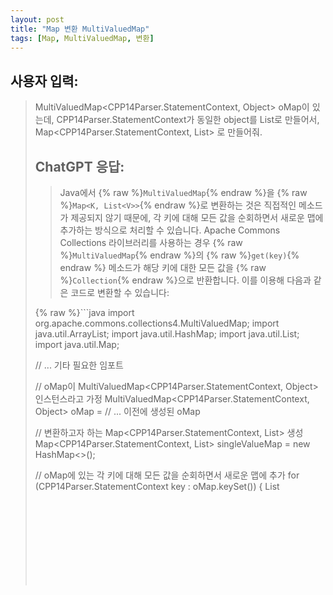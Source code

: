 ```yaml
---
layout: post
title: "Map 변환 MultiValuedMap"
tags: [Map, MultiValuedMap, 변환]
---
```


## 사용자 입력:
> MultiValuedMap<CPP14Parser.StatementContext, Object>  oMap이 있는데, CPP14Parser.StatementContext가 동일한 object를 List<Object>로 만들어서, Map<CPP14Parser.StatementContext, List<Object>> 로 만들어줘.

## ChatGPT 응답:
> Java에서 {% raw %}`MultiValuedMap`{% endraw %}을 {% raw %}`Map<K, List<V>>`{% endraw %}로 변환하는 것은 직접적인 메소드가 제공되지 않기 때문에, 각 키에 대해 모든 값을 순회하면서 새로운 맵에 추가하는 방식으로 처리할 수 있습니다. Apache Commons Collections 라이브러리를 사용하는 경우 {% raw %}`MultiValuedMap`{% endraw %}의 {% raw %}`get(key)`{% endraw %} 메소드가 해당 키에 대한 모든 값을 {% raw %}`Collection`{% endraw %}으로 반환합니다. 이를 이용해 다음과 같은 코드로 변환할 수 있습니다:

{% raw %}```java
import org.apache.commons.collections4.MultiValuedMap;
import java.util.ArrayList;
import java.util.HashMap;
import java.util.List;
import java.util.Map;

// ... 기타 필요한 임포트

// oMap이 MultiValuedMap<CPP14Parser.StatementContext, Object> 인스턴스라고 가정
MultiValuedMap<CPP14Parser.StatementContext, Object> oMap = // ... 이전에 생성된 oMap

// 변환하고자 하는 Map<CPP14Parser.StatementContext, List<Object>> 생성
Map<CPP14Parser.StatementContext, List<Object>> singleValueMap = new HashMap<>();

// oMap에 있는 각 키에 대해 모든 값을 순회하면서 새로운 맵에 추가
for (CPP14Parser.StatementContext key : oMap.keySet()) {
    List<Object> valuesList = new ArrayList<>(oMap.get(key));
    singleValueMap.put(key, valuesList);
}

// 이제 singleValueMap에는 CPP14Parser.StatementContext 객체를 키로 하고,
// 해당 키에 대한 모든 Object를 리스트로 가지는 Map이 생성되었습니다.
```{% endraw %}

위의 코드에서는 다음 단계를 따릅니다:

1. {% raw %}`singleValueMap`{% endraw %}을 {% raw %}`HashMap<CPP14Parser.StatementContext, List<Object>>`{% endraw %}으로 초기화합니다.
2. {% raw %}`oMap.keySet()`{% endraw %}을 사용하여 {% raw %}`oMap`{% endraw %}에 있는 모든 키를 순회합니다.
3. 각 키에 대해 {% raw %}`oMap.get(key)`{% endraw %}를 호출하여 해당 키와 연관된 모든 값을 {% raw %}`Collection`{% endraw %}으로 받습니다.
4. 이 {% raw %}`Collection`{% endraw %}을 {% raw %}`ArrayList`{% endraw %}로 변환하여 {% raw %}`singleValueMap`{% endraw %}에 추가합니다.

이 과정을 통해 {% raw %}`MultiValuedMap`{% endraw %}의 내용을 {% raw %}`Map<K, List<V>>`{% endraw %} 형태로 변환할 수 있습니다.

## 사용자 입력:
> List<Map<CPP14Parser.StatementContext,List<Object>>로 만들어줘.

## ChatGPT 응답:
> {% raw %}`MultiValuedMap`{% endraw %}을 사용하여 {% raw %}`List<Map<CPP14Parser.StatementContext, List<Object>>>`{% endraw %}로 변환하려면, 우선 기존의 {% raw %}`MultiValuedMap`{% endraw %}에 있는 각 {% raw %}`StatementContext`{% endraw %}를 키로 하고, 각 키에 매핑된 여러 값들을 {% raw %}`List<Object>`{% endraw %}로 그룹화해야 합니다. 그 후, 이러한 매핑을 담고 있는 {% raw %}`Map`{% endraw %} 인스턴스를 생성하고, 그 인스턴스를 {% raw %}`List`{% endraw %}에 추가해야 합니다. 여기서 각 키({% raw %}`StatementContext`{% endraw %})에 대해 단일 {% raw %}`Map`{% endraw %} 인스턴스를 생성하고 이를 리스트에 추가하는 것을 반복하면 됩니다.

그러나 주어진 설명만으로는 각 {% raw %}`StatementContext`{% endraw %}가 독립적인 {% raw %}`Map`{% endraw %}에 있어야 하는지, 아니면 전체 {% raw %}`MultiValuedMap`{% endraw %}이 하나의 {% raw %}`Map`{% endraw %}으로 변환되어 단일 요소 리스트가 되어야 하는지 명확하지 않습니다. 두 경우 모두에 대한 코드를 제공하겠습니다.

1. 전체 {% raw %}`MultiValuedMap`{% endraw %}을 단일 {% raw %}`Map`{% endraw %}으로 변환하고 이를 포함하는 리스트 생성:

{% raw %}```java
import org.apache.commons.collections4.MultiValuedMap;
import java.util.ArrayList;
import java.util.HashMap;
import java.util.List;
import java.util.Map;

// ... 기타 필요한 임포트

// oMap이 MultiValuedMap<CPP14Parser.StatementContext, Object> 인스턴스라고 가정
MultiValuedMap<CPP14Parser.StatementContext, Object> oMap = // ... 이전에 생성된 oMap

// 변환하고자 하는 List 생성
List<Map<CPP14Parser.StatementContext, List<Object>>> listOfMaps = new ArrayList<>();

// oMap을 Map으로 변환
Map<CPP14Parser.StatementContext, List<Object>> map = new HashMap<>();
for (CPP14Parser.StatementContext key : oMap.keySet()) {
    List<Object> valuesList = new ArrayList<>(oMap.get(key));
    map.put(key, valuesList);
}

// 변환된 Map을 List에 추가
listOfMaps.add(map);

// listOfMaps에는 이제 oMap의 내용을 포함하는 단일 Map이 들어 있습니다.
```{% endraw %}

2. 각 {% raw %}`StatementContext`{% endraw %}에 대해 독립적인 {% raw %}`Map`{% endraw %}을 생성하고 각각을 리스트에 추가:

{% raw %}```java
import org.apache.commons.collections4.MultiValuedMap;
import java.util.ArrayList;
import java.util.HashMap;
import java.util.List;
import java.util.Map;

// ... 기타 필요한 임포트

// oMap이 MultiValuedMap<CPP14Parser.StatementContext, Object> 인스턴스라고 가정
MultiValuedMap<CPP14Parser.StatementContext, Object> oMap = // ... 이전에 생성된 oMap

// 변환하고자 하는 List 생성
List<Map<CPP14Parser.StatementContext, List<Object>>> listOfMaps = new ArrayList<>();

// 각 키에 대해 Map을 생성하고 이를 List에 추가
for (CPP14Parser.StatementContext key : oMap.keySet()) {
    Map<CPP14Parser.StatementContext, List<Object>> singleMap = new HashMap<>();
    List<Object> valuesList = new ArrayList<>(oMap.get(key));
    singleMap.put(key, valuesList);
    listOfMaps.add(singleMap);
}

// listOfMaps에는 이제 각 StatementContext에 대한 Map들이 들어 있습니다.
```{% endraw %}

두 번째 경우, 리스트는 각각 하나의 {% raw %}`StatementContext`{% endraw %}와 관련된 객체 리스트를 가지는 독립적인 맵들의 컬렉션을 담게 됩니다. 필요에 따라 적절한 변환 코드를 사용하시면 됩니다.

